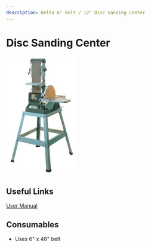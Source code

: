 ```yaml
---
description: Delta 6" Belt / 12" Disc Sanding Center
---
```


# Disc Sanding Center

![](../.gitbook/assets/image%20%2829%29.png)

## Useful Links

[User Manual](https://drive.google.com/open?id=1e7lU2eTneue4iDBGFl9WyxqJ5an1WVcW)

## Consumables

* Uses 6" x 48" belt

